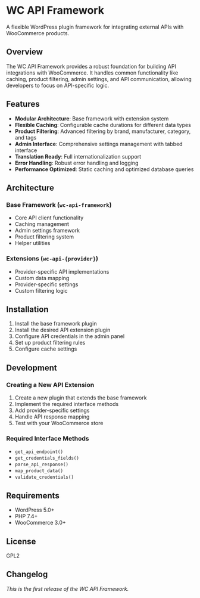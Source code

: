 # WC API Framework

A flexible WordPress plugin framework for integrating external APIs with WooCommerce products.

## Overview

The WC API Framework provides a robust foundation for building API integrations with WooCommerce. It handles common functionality like caching, product filtering, admin settings, and API communication, allowing developers to focus on API-specific logic.

## Features

- **Modular Architecture**: Base framework with extension system
- **Flexible Caching**: Configurable cache durations for different data types
- **Product Filtering**: Advanced filtering by brand, manufacturer, category, and tags
- **Admin Interface**: Comprehensive settings management with tabbed interface
- **Translation Ready**: Full internationalization support
- **Error Handling**: Robust error handling and logging
- **Performance Optimized**: Static caching and optimized database queries

## Architecture

### Base Framework (`wc-api-framework`)
- Core API client functionality
- Caching management
- Admin settings framework
- Product filtering system
- Helper utilities

### Extensions (`wc-api-{provider}`)
- Provider-specific API implementations
- Custom data mapping
- Provider-specific settings
- Custom filtering logic

## Installation

1. Install the base framework plugin
2. Install the desired API extension plugin
3. Configure API credentials in the admin panel
4. Set up product filtering rules
5. Configure cache settings

## Development

### Creating a New API Extension

1. Create a new plugin that extends the base framework
2. Implement the required interface methods
3. Add provider-specific settings
4. Handle API response mapping
5. Test with your WooCommerce store

### Required Interface Methods

- `get_api_endpoint()`
- `get_credentials_fields()`
- `parse_api_response()`
- `map_product_data()`
- `validate_credentials()`

## Requirements

- WordPress 5.0+
- PHP 7.4+
- WooCommerce 3.0+

## License

GPL2

## Changelog

*This is the first release of the WC API Framework.*
